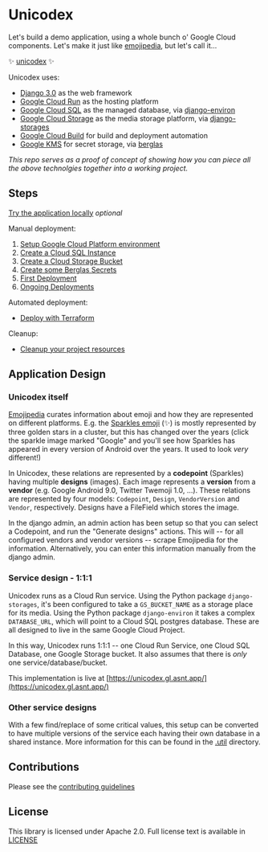 # Unicodex

Let's build a demo application, using a whole bunch o' Google Cloud components. Let's make it just like [emojipedia](https://emojipedia.org/), but let's call it... 

✨ [unicodex](https://unicodex.gl.asnt.app/) ✨

Unicodex uses: 

 * [Django 3.0](https://docs.djangoproject.com/en/3.0/) as the web framework
 * [Google Cloud Run](https://cloud.google.com/run/) as the hosting platform
 * [Google Cloud SQL](https://cloud.google.com/sql/) as the managed database, via [django-environ](https://django-environ.readthedocs.io/en/latest/)
 * [Google Cloud Storage](https://cloud.google.com/storage/) as the media storage platform, via [django-storages](https://django-storages.readthedocs.io/en/latest/)
 * [Google Cloud Build](https://cloud.google.com/cloud-build/) for build and deployment automation
 * [Google KMS](https://cloud.google.com/kms/) for secret storage, via [berglas](https://github.com/GoogleCloudPlatform/berglas)

*This repo serves as a proof of concept of showing how you can piece all the above technolgies together into a working project.*

## Steps

[Try the application locally](docs/00-test-local.md) *optional*

Manual deployment:

1. [Setup Google Cloud Platform environment](docs/10-setup-gcp.md)
1. [Create a Cloud SQL Instance](docs/20-setup-sql.md)
1. [Create a Cloud Storage Bucket](docs/30-setup-bucket.md)
1. [Create some Berglas Secrets](docs/40-setup-secrets.md)
1. [First Deployment](docs/50-first-deployment.md)
1. [Ongoing Deployments](docs/60-ongoing-deployments.md)

Automated deployment: 

* [Deploy with Terraform](docs/80-automation.md)

Cleanup: 

* [Cleanup your project resources](docs/90-cleanup.md)


## Application Design

### Unicodex itself

[Emojipedia](https://emojipedia.org/) curates information about emoji and how they are represented on different platforms. E.g. the [Sparkles emoji](https://emojipedia.org/sparkles/) (✨) is mostly represented by three golden stars in a cluster, but this has changed over the years (click the sparkle image marked "Google" and you'll see how Sparkles has appeared in every version of Android over the years. It used to look *very* different!)

In Unicodex, these relations are represented by a **codepoint** (Sparkles) having multiple **designs** (images). Each image represents a **version** from a **vendor** (e.g. Google Android 9.0, Twitter Twemoji 1.0, ...). These relations are represented by four models: `Codepoint`, `Design`, `VendorVersion` and `Vendor`, respectively. Designs have a FileField which stores the image. 

In the django admin, an admin action has been setup so that you can select a Codepoint, and run the "Generate designs" actions. This will -- for all configured vendors and vendor versions -- scrape Emojipedia for the information. Alternatively, you can enter this information manually from the django admin. 


### Service design - 1:1:1

Unicodex runs as a Cloud Run service. Using the Python package `django-storages`, it's been configured to take a `GS_BUCKET_NAME` as a storage place for its media. Using the Python package `django-environ` it takes a complex `DATABASE_URL`, which will point to a Cloud SQL postgres database. These are all designed to live in the same Google Cloud Project.

In this way, Unicodex runs 1:1:1 -- one Cloud Run Service, one Cloud SQL Database, one Google Storage bucket. It also assumes that there is *only* one service/database/bucket. 

This implementation is live at [https://unicodex.gl.asnt.app/](https://unicodex.gl.asnt.app/)

### Other service designs

With a few find/replace of some critical values, this setup can be converted to have multiple versions of the service each having their own database in a shared instance. More information for this can be found in the [.util](.util/README.md) directory. 


## Contributions

Please see the [contributing guidelines](CONTRIBUTING.md)

## License

This library is licensed under Apache 2.0. Full license text is available in [LICENSE](LICENSE)


